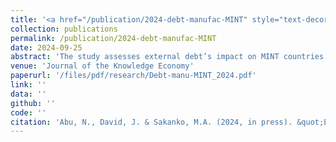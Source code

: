 ```yaml
---
title: '<a href="/publication/2024-debt-manufac-MINT" style="text-decoration:none;">External Debt and Manufacturing Sector’s Performance in MINT Countries: Evidence from Dynamic Heterogeneous Panel Estimation Techniques</a>'
collection: publications
permalink: /publication/2024-debt-manufac-MINT
date: 2024-09-25
abstract: 'The study assesses external debt’s impact on MINT countries’ (Mexico, Indonesia, Nigeria, and Turkiye) manufacturing sector’s performance during the 1980-2021 period, using dynamic heterogeneous panel methods (i.e., Dynamic Fixed Effects, Mean Group, and Pooled Mean Group estimators). The findings portray presence of long-term relation between external debt and manufacturing performance (alongside external debt service, inflation rate, population size, exchange rate, FDI, and agricultural output) based on the Kao’s residual cointegration test. The empirical outcomes portray a dampening impact of external debt on manufacturing sector’s performance during the short- and long-term. Moreover, external debt servicing, FDI, population size, and inflation rate promote the sector’s performance, but exchange rate (depreciation) hurts manufacturing performance. Furthermore, the Dumitrescu-Hurlin heterogeneous panel causality test portrays a one-way causality from external debt servicing (and exchange rate) to manufacturing sector’s performance, and a two-way causality between manufacturing sector and population (and FDI, and agricultural output). Thus, policies aimed at lowering external debt, lessening exchange rate variability and inflation rate, and boosting inward FDI are recommended to promote the sector’s performance.'
venue: 'Journal of the Knowledge Economy'
paperurl: '/files/pdf/research/Debt-manu-MINT_2024.pdf'
link: ''
data: ''
github: ''
code: ''
citation: 'Abu, N., David, J. & Sakanko, M.A. (2024, in press). &quot;External Debt and Manufacturing Sector’s Performance in MINT Countries: Evidence from Dynamic Heterogeneous Panel Estimation Techniques&quot; <i>Journal of the Knowledge Economy</i>. <i>Forthcoming</i>'
---
```

